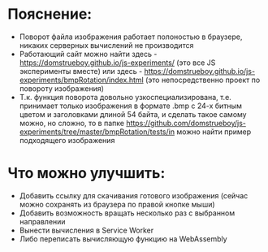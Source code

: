 # Пояснение:

- Поворот файла изображения работает полоностью в браузере, никаких серверных вычислений не производится
- Работающий сайт можно найти здесь - https://domstrueboy.github.io/js-experiments/ (это все JS эксперименты вместе) или здесь - https://domstrueboy.github.io/js-experiments/bmpRotation/index.html (это непосредственно проект по повороту изображения)
- Т.к. функция поворота довольно узкоспециализирована, т.е. принимает только изображения в формате .bmp с 24-х битным цветом и заголовками длиной 54 байта, и сделать такое самому можно, но сложно, то в папке https://github.com/domstrueboy/js-experiments/tree/master/bmpRotation/tests/in можно найти пример подходящего изображения

# Что можно улучшить:

- Добавить ссылку для скачивания готового изображения (сейчас можно сохранять из браузера по правой кнопке мыши)
- Добавить возможность вращать несколько раз с выбранном направлении
- Вынести вычисления в Service Worker
- Либо переписать вычисляющую функцию на WebAssembly